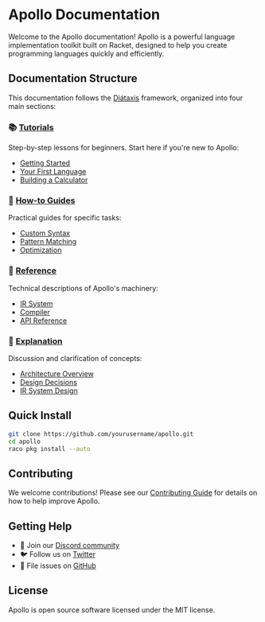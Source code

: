 # Apollo Documentation

Welcome to the Apollo documentation! Apollo is a powerful language implementation toolkit built on Racket, designed to help you create programming languages quickly and efficiently.

## Documentation Structure

This documentation follows the [Diátaxis](https://diataxis.fr/) framework, organized into four main sections:

### 📚 [Tutorials](tutorials/getting-started.md)
Step-by-step lessons for beginners. Start here if you're new to Apollo:
- [Getting Started](tutorials/getting-started.md)
- [Your First Language](tutorials/first-language.md)
- [Building a Calculator](tutorials/calculator.md)

### 🔧 [How-to Guides](how-to/custom-syntax.md)
Practical guides for specific tasks:
- [Custom Syntax](how-to/custom-syntax.md)
- [Pattern Matching](how-to/pattern-matching.md)
- [Optimization](how-to/optimization.md)

### 📖 [Reference](reference/ir.md)
Technical descriptions of Apollo's machinery:
- [IR System](reference/ir.md)
- [Compiler](reference/compiler.md)
- [API Reference](reference/api.md)

### 🤔 [Explanation](explanation/architecture.md)
Discussion and clarification of concepts:
- [Architecture Overview](explanation/architecture.md)
- [Design Decisions](explanation/design-decisions.md)
- [IR System Design](explanation/ir-system.md)

## Quick Install

```bash
git clone https://github.com/yourusername/apollo.git
cd apollo
raco pkg install --auto
```

## Contributing

We welcome contributions! Please see our [Contributing Guide](how-to/contributing.md) for details on how to help improve Apollo.

## Getting Help

- 💬 Join our [Discord community](https://discord.gg/apollo)
- 🐦 Follow us on [Twitter](https://twitter.com/apollo_lang)
- 📝 File issues on [GitHub](https://github.com/yourusername/apollo/issues)

## License

Apollo is open source software licensed under the MIT license. 